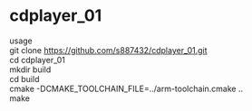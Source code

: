 # cdplayer_01

usage<br>
git clone https://github.com/s887432/cdplayer_01.git<br>
cd cdplayer_01<br>
mkdir build<br>
cd build<br>
cmake -DCMAKE_TOOLCHAIN_FILE=../arm-toolchain.cmake ..<br>
make<br>
